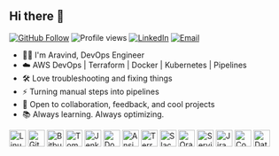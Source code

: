 ## Hi there 👋

<p align="left">
  <a href="https://github.com/xaravind"><img src="https://img.shields.io/github/followers/xaravind?label=Follow&style=social" alt="GitHub Follow"></a> 
  <img src="https://komarev.com/ghpvc/?username=xaravind&style=flat&color=blue" alt="Profile views"> 
  <a href="https://www.linkedin.com/in/aravindbasava"><img src="https://img.shields.io/badge/LinkedIn-Aravind%20Basava-blue?style=flat&logo=linkedin" alt="LinkedIn"></a> 
  <a href="mailto:baravind9293@gmail.com"><img src="https://img.shields.io/badge/Gmail-baravind9293@gmail.com-red?style=flat&logo=gmail&logoColor=white" alt="Email"></a>
</p>

* 👨‍💻 I'm Aravind, DevOps Engineer 
* ☁️ AWS DevOps | Terraform | Docker | Kubernetes | Pipelines
* 🛠️ Love troubleshooting and fixing things
* ⚡ Turning manual steps into pipelines
* 💬 Open to collaboration, feedback, and cool projects
* 📚 Always learning. Always optimizing.

<p align="left">
  <img src="https://cdn.jsdelivr.net/gh/devicons/devicon/icons/linux/linux-original.svg" height="30" alt="Linux"/>
  <img src="https://cdn.jsdelivr.net/gh/devicons/devicon/icons/git/git-original.svg" height="30" alt="Git"/>
  <img src="https://cdn.jsdelivr.net/gh/devicons/devicon/icons/bitbucket/bitbucket-original.svg" height="30" alt="Bitbucket"/>
  <img src="https://cdn.jsdelivr.net/gh/devicons/devicon/icons/tomcat/tomcat-original.svg" height="30" alt="Tomcat"/>
  <img src="https://cdn.jsdelivr.net/gh/devicons/devicon/icons/jenkins/jenkins-original.svg" height="30" alt="Jenkins"/>
  <img src="https://cdn.jsdelivr.net/gh/devicons/devicon/icons/docker/docker-original.svg" height="30" alt="Docker"/>
  <img src="https://cdn.jsdelivr.net/gh/devicons/devicon/icons/ansible/ansible-original.svg" height="30" alt="Ansible"/>
  <img src="https://cdn.jsdelivr.net/gh/devicons/devicon/icons/terraform/terraform-original.svg" height="30" alt="Terraform"/>
  <img src="https://cdn.jsdelivr.net/gh/devicons/devicon/icons/slack/slack-original.svg" height="30" alt="Slack"/>
  <img src="https://cdn.jsdelivr.net/gh/devicons/devicon/icons/oracle/oracle-original.svg" height="30" alt="Oracle"/>
  <img src="https://cdn.jsdelivr.net/npm/simple-icons@latest/icons/servicenow.svg" height="30" alt="ServiceNow"/>
  <img src="https://cdn.jsdelivr.net/npm/simple-icons@latest/icons/jira.svg" height="30" alt="Jira"/>
  <img src="https://cdn.jsdelivr.net/npm/simple-icons@latest/icons/confluence.svg" height="30" alt="Confluence"/>
  <img src="https://cdn.jsdelivr.net/npm/simple-icons@latest/icons/datadog.svg" height="30" alt="Datadog"/>
</p>




